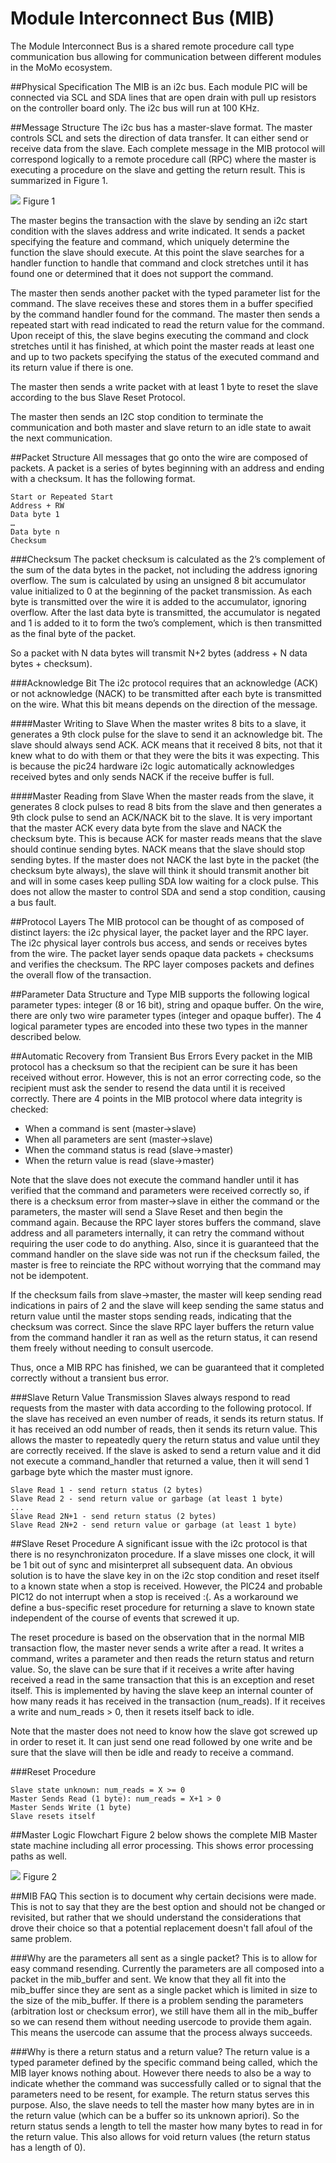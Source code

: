 # Module Interconnect Bus (MIB)
The Module Interconnect Bus is a shared remote procedure call type communication bus allowing for communication between different modules in the MoMo ecosystem. 

##Physical Specification
The MIB is an i2c bus.  Each module PIC will be connected via SCL and SDA lines that are open drain with pull up resistors on the controller board only.  The i2c bus will run at 100 KHz.  

##Message Structure
The i2c bus has a master-slave format.  The master controls SCL and sets the direction of data transfer.  It can either send or receive data from the slave.  Each complete message in the MIB protocol will correspond logically to a remote procedure call (RPC) where the master is executing a procedure on the slave and getting the return result.  This is summarized in Figure 1.

![](http://github.com/WellDone/MoMo-Firmware/wiki/MIB-Transaction-Flow.png)
Figure 1

The master begins the transaction with the slave by sending an i2c start condition with the slaves address and write indicated.  It sends a packet specifying the feature and command, which uniquely determine the function the slave should execute.   At this point the slave searches for a handler function to handle that command and clock stretches until it has found one or determined that it does not support the command.

The master then sends another packet with the typed parameter list for the command.  The slave receives these and stores them in a buffer specified by the command handler found for the command.  The master then sends a repeated start with read indicated to read the return value for the command.  Upon receipt of this, the slave begins executing the command and clock stretches until it has finished, at which point the master reads at least one and up to two packets specifying the status of the executed command and its return value if there is one.

The master then sends a write packet with at least 1 byte to reset the slave according to the bus Slave Reset Protocol.

The master then sends an I2C stop condition to terminate the communication and both master and slave return to an idle state to await the next communication. 

##Packet Structure
All messages that go onto the wire are composed of packets.  A packet is a series of bytes beginning with an address and ending with a checksum.   It has the following format.  
```
Start or Repeated Start
Address + RW
Data byte 1
…
Data byte n
Checksum
```

###Checksum
The packet checksum is calculated as the 2’s complement of the sum of the data bytes in the packet, not including the address ignoring overflow.  The sum is calculated by using an unsigned 8 bit accumulator value initialized to 0 at the beginning of the packet transmission.  As each byte is transmitted over the wire it is added to the accumulator, ignoring overflow.  After the last data byte is transmitted, the accumulator is negated and 1 is added to it to form the two’s complement, which is then transmitted as the final byte of the packet.  

So a packet with N data bytes will transmit N+2 bytes (address + N data bytes + checksum).  

###Acknowledge Bit
The i2c protocol requires that an acknowledge (ACK) or not acknowledge (NACK) to be transmitted after each byte is transmitted on the wire.  What this bit means depends on the direction of the message.

####Master Writing to Slave
When the master writes 8 bits to a slave, it generates a 9th clock pulse for the slave to send it an acknowledge bit.  The slave should always send ACK.  ACK means that it received 8 bits, not that it knew what to do with them or that they were the bits it was expecting.  This is because the pic24 hardware i2c logic automatically acknowledges received bytes and only sends NACK if the receive buffer is full.  

####Master Reading from Slave
When the master reads from the slave, it generates 8 clock pulses to read 8 bits from the slave and then generates a 9th clock pulse to send an ACK/NACK bit to the slave.  It is very important that the master ACK every data byte from the slave and NACK the checksum byte.  This is because ACK for master reads means that the slave should continue sending bytes.  NACK means that the slave should stop sending bytes.  If the master does not NACK the last byte in the packet (the checksum byte always), the slave will think it should transmit another bit and will in some cases keep pulling SDA low waiting for a clock pulse.  This does not allow the master to control SDA and send a stop condition, causing a bus fault. 

##Protocol Layers
The MIB protocol can be thought of as composed of distinct layers: the i2c physical layer, the packet layer and the RPC layer.  The i2c physical layer controls bus access, and sends or receives bytes from the wire.  The packet layer sends opaque data packets + checksums and verifies the checksum.  The RPC layer composes packets and defines the overall flow of the transaction.

##Parameter Data Structure and Type
MIB supports the following logical parameter types: integer (8 or 16 bit), string and opaque buffer.  On the wire, there are only two wire parameter types (integer and opaque buffer).  The 4 logical parameter types are encoded into these two types in the manner described below.  

##Automatic Recovery from Transient Bus Errors
Every packet in the MIB protocol has a checksum so that the recipient can be sure it has been received without error.  However, this is not an error correcting code, so the recipient must ask the sender to resend the data until it is received correctly.  There are 4 points in the MIB protocol where data integrity is checked:
* When a command is sent (master->slave)
* When all parameters are sent (master->slave)
* When the command status is read (slave->master)
* When the return value is read (slave->master)

Note that the slave does not execute the command handler until it has verified that the command and parameters were received correctly so, if there is a checksum error from master->slave in either the command or the parameters, the master will send a Slave Reset and then begin the command again.  Because the RPC layer stores buffers the command, slave address and all parameters internally, it can retry the command without requiring the user code to do anything.  Also, since it is guaranteed that the command handler on the slave side was not run if the checksum failed, the master is free to reinciate the RPC without worrying that the command may not be idempotent.  

If the checksum fails from slave->master, the master will keep sending read indications in pairs of 2 and the slave will keep sending the same status and return value until the master stops sending reads, indicating that the checksum was correct.  Since the slave RPC layer buffers the return value from the command handler it ran as well as the return status, it can resend them freely without needing to consult usercode.  

Thus, once a MIB RPC has finished, we can be guaranteed that it completed correctly without a transient bus error.  

###Slave Return Value Transmission
Slaves always respond to read requests from the master with data according to the following protocol.  If the slave has received an even number of reads, it sends its return status.  If it has received an odd number of reads, then it sends its return value.  This allows the master to repeatedly query the return status and value until they are correctly received.  If the slave is asked to send a return value and it did not execute a command_handler that returned a value, then it will send 1 garbage byte which the master must ignore.  

```
Slave Read 1 - send return status (2 bytes)
Slave Read 2 - send return value or garbage (at least 1 byte)
...
Slave Read 2N+1 - send return status (2 bytes)
Slave Read 2N+2 - send return value or garbage (at least 1 byte)
```

##Slave Reset Procedure
A significant issue with the i2c protocol is that there is no resynchronizaton procedure.  If a slave misses one clock, it will be 1 bit out of sync and misinterpret all subsequent data.  An obvious solution is to have the slave key in on the i2c stop condition and reset itself to a known state when a stop is received.  However, the PIC24 and probable PIC12 do not interrupt when a stop is received :(.  As a workaround we define a bus-specific reset procedure for returning a slave to known state independent of the course of events that screwed it up.  

The reset procedure is based on the observation that in the normal MIB transaction flow, the master never sends a write after a read.  It writes a command, writes a parameter and then reads the return status and return value.  So, the slave can be sure that if it receives a write after having received a read in the same transaction that this is an exception and reset itself.  This is implemented by having the slave keep an internal counter of how many reads it has received in the transaction (num_reads).  If it receives a write and num_reads > 0, then it resets itself back to idle.  

Note that the master does not need to know how the slave got screwed up in order to reset it.  It can just send one read followed by one write and be sure that the slave will then be idle and ready to receive a command.

###Reset Procedure
```
Slave state unknown: num_reads = X >= 0
Master Sends Read (1 byte): num_reads = X+1 > 0
Master Sends Write (1 byte)
Slave resets itself 
```

##Master Logic Flowchart
Figure 2 below shows the complete MIB Master state machine including all error processing.  This shows error processing paths as well.

![](http://github.com/WellDone/MoMo-Firmware/wiki/Master-State-Flowchart.png)
Figure 2

##MIB FAQ
This section is to document why certain decisions were made.  This is not to say that they are the best option and should not be changed or revisited, but rather that we should understand the considerations that drove their choice so that a potential replacement doesn't fall afoul of the same problem.

###Why are the parameters all sent as a single packet?
This is to allow for easy command resending.  Currently the parameters are all composed into a packet in the mib_buffer and sent.  We know that they all fit into the mib_buffer since they are sent as a single packet which is limited in size to the size of the mib_buffer.  If there is a problem sending the parameters (arbitration lost or checksum error), we still have them all in the mib_buffer so we can resend them without needing usercode to provide them again.  This means the usercode can assume that the process always succeeds.

###Why is there a return status and a return value?
The return value is a typed parameter defined by the specific command being called, which the MIB layer knows nothing about.  However there needs to also be a way to indicate whether the command was successfully called or to signal that the parameters need to be resent, for example.  The return status serves this purpose.  Also, the slave needs to tell the master how many bytes are in in the return value (which can be a buffer so its unknown apriori).  So the return status sends a length to tell the master how many bytes to read in for the return value.  This also allows for void return values (the return status has a length of 0).
